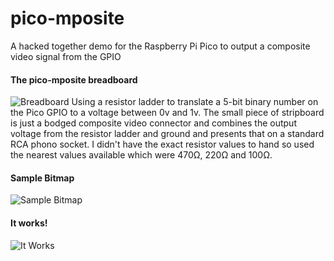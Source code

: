 # pico-mposite
A hacked together demo for the Raspberry Pi Pico to output a composite video signal from the GPIO

#### The pico-mposite breadboard
![Breadboard](https://github.com/breakintoprogram/pico-mposite/blob/main/images/breadboard.jpeg)
Using a resistor ladder to translate a 5-bit binary number on the Pico GPIO to a voltage between 0v and 1v. The small piece of stripboard is just a bodged composite video connector and combines the output voltage from the resistor ladder and ground and presents that on a standard RCA phono socket. I didn't have the exact resistor values to hand so used the nearest values available which were 470Ω, 220Ω and 100Ω.

#### Sample Bitmap
![Sample Bitmap](https://github.com/breakintoprogram/pico-mposite/blob/main/images/bitmap.png)

#### It works!
![It Works](https://github.com/breakintoprogram/pico-mposite/blob/main/images/video_output.jpeg)
